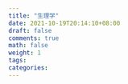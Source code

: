 ```yaml
---
title: "生理学"
date: 2021-10-19T20:14:10+08:00
draft: false
comments: true
math: false
weight: 1
tags:
categories:
---
```


